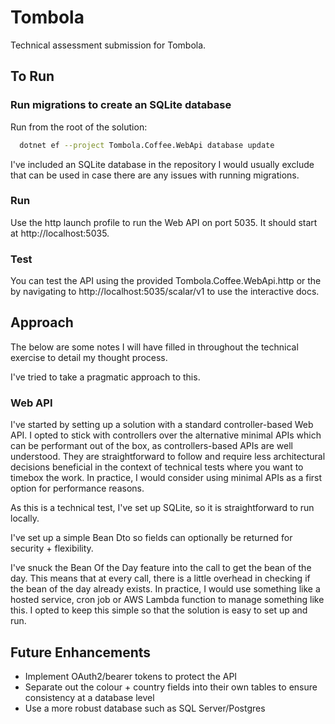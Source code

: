# Tombola
Technical assessment submission for Tombola.

## To Run
### Run migrations to create an SQLite database
Run from the root of the solution:
```sh
  dotnet ef --project Tombola.Coffee.WebApi database update
```

I've included an SQLite database in the repository I would usually exclude that can be used in case there are any issues with running migrations.

### Run
Use the http launch profile to run the Web API on port 5035.
It should start at http://localhost:5035.

### Test
You can test the API using the provided Tombola.Coffee.WebApi.http or the by navigating to http://localhost:5035/scalar/v1 to use the interactive docs.

## Approach
The below are some notes I will have filled in throughout the technical exercise to detail my thought process.

I've tried to take a pragmatic approach to this.

### Web API
I've started by setting up a solution with a standard controller-based Web API. I opted to stick with controllers over the alternative minimal APIs which can be performant out of the box, as controllers-based APIs are well understood. They are straightforward to follow and require less architectural decisions beneficial in the context of technical tests where you want to timebox the work. In practice, I would consider using minimal APIs as a first option for performance reasons.

As this is a technical test, I've set up SQLite, so it is straightforward to run locally.

I've set up a simple Bean Dto so fields can optionally be returned for security + flexibility.

I've snuck the Bean Of the Day feature into the call to get the bean of the day. This means that at every call, there is a little overhead in checking if the bean of the day already exists. In practice, I would use something like a hosted service, cron job or AWS Lambda function to manage something like this. I opted to keep this simple so that the solution is easy to set up and run.

## Future Enhancements
* Implement OAuth2/bearer tokens to protect the API
* Separate out the colour + country fields into their own tables to ensure consistency at a database level
* Use a more robust database such as SQL Server/Postgres